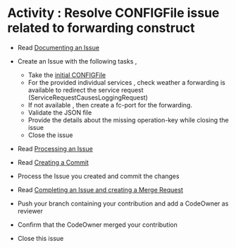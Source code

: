 # Activity : Resolve CONFIGFile issue related to forwarding construct

* Read [Documenting an Issue](https://github.com/openBackhaul/ApplicationPattern/blob/develop/doc/PreparingSpecifying/DocumentingAnIssue/DocumentingAnIssue.md)
  
* Create an Issue with the following tasks , 
  * Take the [initial CONFIGFile](../ApplicationAbbreviationExtractor+data.json)
  * For the provided individual services , check weather a forwarding is available to redirect the service request (ServiceRequestCausesLoggingRequest)
  * If not available , then create a fc-port for the forwarding.
  * Validate the JSON file
  * Provide the details about the missing operation-key while closing the issue
  * Close the issue

* Read [Processing an Issue](https://github.com/openBackhaul/ApplicationPattern/blob/develop/doc/PreparingSpecifying/ProcessingAnIssue/ProcessingAnIssue.md) 
* Read [Creating a Commit](https://github.com/openBackhaul/ApplicationPattern/blob/develop/doc/PreparingSpecifying/CreatingCommit/CreatingCommit.md)
* Process the Issue you created and commit the changes
* Read [Completing an Issue and creating a Merge Request](https://github.com/openBackhaul/ApplicationPattern/blob/develop/doc/PreparingSpecifying/CreatingMergeRequest/CreatingMergeRequest.md)
* Push your branch containing your contribution and add a CodeOwner as reviewer
* Confirm that the CodeOwner merged your contribution 
* Close this issue

